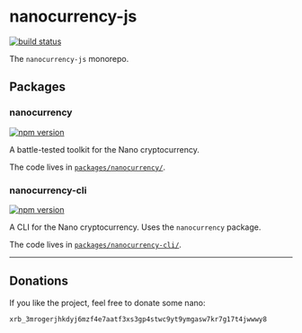 # nanocurrency-js

[![build status](https://travis-ci.org/marvinroger/nanocurrency-js.svg?branch=master)](https://travis-ci.org/marvinroger/nanocurrency-js)

The `nanocurrency-js` monorepo.

## Packages

### nanocurrency

[![npm version](https://img.shields.io/npm/v/nanocurrency.svg)](https://www.npmjs.com/package/nanocurrency)

A battle-tested toolkit for the Nano cryptocurrency.

The code lives in [`packages/nanocurrency/`](packages/nanocurrency/).

### nanocurrency-cli

[![npm version](https://img.shields.io/npm/v/nanocurrency-cli.svg)](https://www.npmjs.com/package/nanocurrency-cli)

A CLI for the Nano cryptocurrency. Uses the `nanocurrency` package.

The code lives in [`packages/nanocurrency-cli/`](packages/nanocurrency-cli/).

---

## Donations

If you like the project, feel free to donate some nano:

`xrb_3mrogerjhkdyj6mzf4e7aatf3xs3gp4stwc9yt9ymgasw7kr7g17t4jwwwy8`
